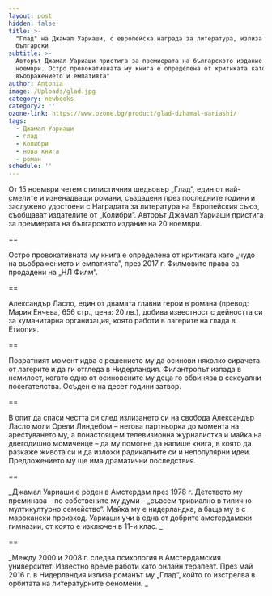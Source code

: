 ```yaml
---
layout: post
hidden: false
title: >-
  "Глад" на Джамал Уариаши, с европейска награда за литература, излиза на
  български 
subtitle: >-
  Авторът Джамал Уариаши пристига за премиерата на българското издание на 20
  ноември. Остро провокативната му книга е определена от критиката като "чудо на
  въображението и емпатията"
author: Antonia
image: /Uploads/glad.jpg
category: newbooks
category2: ''
ozone-link: https://www.ozone.bg/product/glad-dzhamal-uariashi/
tags:
  - Джамал Уариаши
  - глад
  - Колибри
  - нова книга
  - роман
schedule: ''
---
```

От 15 ноември четем стилистичния шедьовър „Глад”, един от най-смелите и изненадващи романи, създадени през последните години и заслужено удостоени с Наградата за литература на Европейския съюз, съобщават издателите от „Колибри”. Авторът Джамал Уариаши пристига за премиерата на българското издание на 20 ноември.

\==

Остро провокативната му книга е определена от критиката като „чудо на въображението и емпатията”, през 2017 г. Филмовите права са продадени на „НЛ Филм“.

\==

Александър Ласло, един от двамата главни герои в романа (превод: Мария Енчева, 656 стр., цена: 20 лв.), добива известност с дейността си за хуманитарна организация, която работи в лагерите на глада в Етиопия. 

\==

Повратният момент идва с решението му да осинови няколко сирачета от лагерите и да ги отгледа в Нидерландия. Филантропът изпада в немилост, когато едно от осиновените му деца го обвинява в сексуални посегателства. Осъден е на десет години затвор. 

\==

В опит да спаси честта си след излизането си на свобода Александър Ласло моли Орели Линдебом – негова партньорка до момента на арестуването му, а понастоящем телевизионна журналистка и майка на двегодишно момиченце – да му помогне да напише книга, в която да разкаже живота си и да изложи радикалните си и непопулярни идеи. Предложението му ще има драматични последствия. 

\==

_Джамал Уариаши е роден в Амстердам през 1978 г. Детството му преминава – по собствените му думи – „съвсем тривиално в типично мултикултурно семейство“. Майка му е нидерландка, а баща му е с марокански произход. Уариаши учи в една от добрите амстердамски гимназии, от която е изключен в 11-и клас. _

\==

_Между 2000 и 2008 г. следва психология в Амстердамския университет. Известно време работи като онлайн терапевт. През май 2016 г. в Нидерландия излиза романът му „Глад“, който го изстрелва в орбитата на литературните феномени. _
